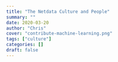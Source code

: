 ```yaml
---
title: "The Netdata Culture and People"
summary: ""
date: 2020-03-20
author: "Chris" 
cover: "contribute-machine-learning.png"
tags: ["culture"] 
categories: [] 
draft: false
---
```


